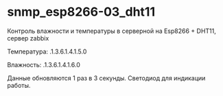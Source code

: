 # snmp_esp8266-03_dht11
Контроль влажности и температуры в серверной на Esp8266 + DHT11, сервер zabbix

Температура: .1.3.6.1.4.1.5.0

Влажность: .1.3.6.1.4.1.6.0

Данные обновляются 1 раз в 3 секунды. 
Светодиод для индикации работы. 
